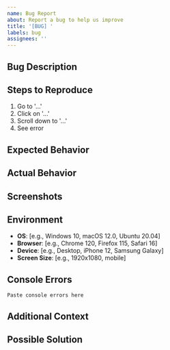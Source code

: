 ```yaml
---
name: Bug Report
about: Report a bug to help us improve
title: '[BUG] '
labels: bug
assignees: ''
---
```


## Bug Description
<!-- A clear and concise description of what the bug is -->

## Steps to Reproduce
1. Go to '...'
2. Click on '...'
3. Scroll down to '...'
4. See error

## Expected Behavior
<!-- What you expected to happen -->

## Actual Behavior
<!-- What actually happened -->

## Screenshots
<!-- If applicable, add screenshots to help explain your problem -->

## Environment
<!-- Please complete the following information -->
- **OS**: [e.g., Windows 10, macOS 12.0, Ubuntu 20.04]
- **Browser**: [e.g., Chrome 120, Firefox 115, Safari 16]
- **Device**: [e.g., Desktop, iPhone 12, Samsung Galaxy]
- **Screen Size**: [e.g., 1920x1080, mobile]

## Console Errors
<!-- If applicable, paste any errors from browser console (F12) -->
```
Paste console errors here
```

## Additional Context
<!-- Add any other context about the problem here -->

## Possible Solution
<!-- Optional: Suggest a fix or reason for the bug -->

